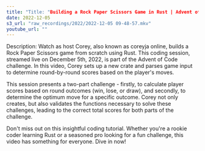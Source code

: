 ```yaml
---
title: "Title: "Building a Rock Paper Scissors Game in Rust | Advent of Code Challenge"
date: 2022-12-05
s3_url: "raw_recordings/2022/2022-12-05 09-48-57.mkv"
youtube_url: ""
---
```


Description:
Watch as host Corey, also known as coreyja online, builds a Rock Paper Scissors game from scratch using Rust. This coding session, streamed live on December 5th, 2022, is part of the Advent of Code challenge. In this video, Corey sets up a new crate and parses game input to determine round-by-round scores based on the player's moves.

This session presents a two-part challenge - firstly, to calculate player scores based on round outcomes (win, lose, or draw), and secondly, to determine the optimum move for a specific outcome. Corey not only creates, but also validates the functions necessary to solve these challenges, leading to the correct total scores for both parts of the challenge.

Don't miss out on this insightful coding tutorial. Whether you're a rookie coder learning Rust or a seasoned pro looking for a fun challenge, this video has something for everyone. Dive in now!
